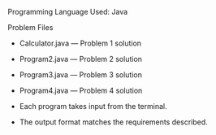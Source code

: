

 Programming Language Used:
     Java

 Problem Files
- Calculator.java — Problem 1 solution
- Program2.java — Problem 2 solution
- Program3.java — Problem 3 solution
- Program4.java — Problem 4 solution


- Each program takes input from the terminal.
- The output format matches the requirements described.
